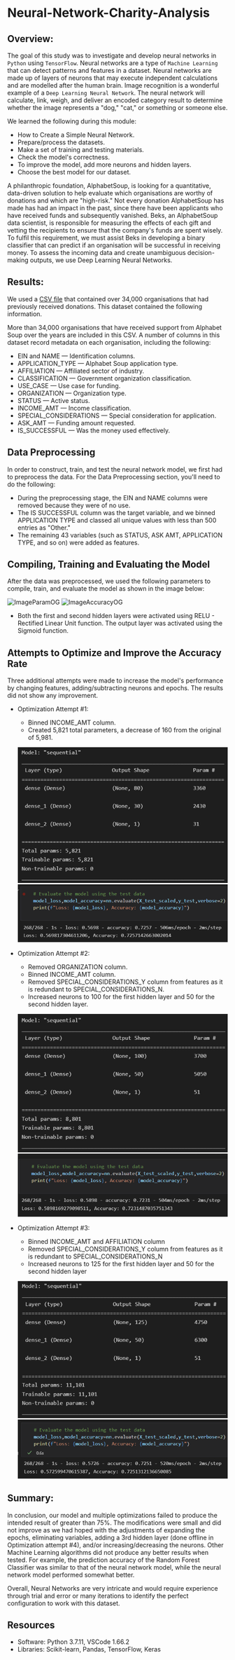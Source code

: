 # Neural-Network-Charity-Analysis

## Overview:

The goal of this study was to investigate and develop neural networks in `Python` using `TensorFlow`. Neural networks are a type of `Machine Learning` that can detect patterns and features in a dataset. Neural networks are made up of layers of neurons that may execute independent calculations and are modelled after the human brain. Image recognition is a wonderful example of a `Deep Learning Neural Network`. The neural network will calculate, link, weigh, and deliver an encoded category result to determine whether the image represents a "dog," "cat," or something or someone else.

We learned the following during this module:

- How to Create a Simple Neural Network.
- Prepare/process the datasets.
- Make a set of training and testing materials.
- Check the model's correctness.
- To improve the model, add more neurons and hidden layers.
- Choose the best model for our dataset.

A philanthropic foundation, AlphabetSoup, is looking for a quantitative, data-driven solution to help evaluate which organisations are worthy of donations and which are "high-risk." Not every donation AlphabetSoup has made has had an impact in the past, since there have been applicants who have received funds and subsequently vanished. Beks, an AlphabetSoup data scientist, is responsible for measuring the effects of each gift and vetting the recipients to ensure that the company's funds are spent wisely. To fulfil this requirement, we must assist Beks in developing a binary classifier that can predict if an organisation will be successful in receiving money. To assess the incoming data and create unambiguous decision-making outputs, we use Deep Learning Neural Networks.

## Results:

We used a [CSV file](./Resources/charity_data.csv) that contained over 34,000 organisations that had previously received donations. This dataset contained the following information.

More than 34,000 organisations that have received support from Alphabet Soup over the years are included in this CSV. A number of columns in this dataset record metadata on each organisation, including the following:

- EIN and NAME — Identification columns.
- APPLICATION_TYPE — Alphabet Soup application type.
- AFFILIATION — Affiliated sector of industry.
- CLASSIFICATION — Government organization classification.
- USE_CASE — Use case for funding.
- ORGANIZATION — Organization type.
- STATUS — Active status.
- INCOME_AMT — Income classification.
- SPECIAL_CONSIDERATIONS — Special consideration for application.
- ASK_AMT — Funding amount requested.
- IS_SUCCESSFUL — Was the money used effectively.

## Data Preprocessing

In order to construct, train, and test the neural network model, we first had to preprocess the data. For the Data Preprocessing section, you'll need to do the following:

- During the preprocessing stage, the EIN and NAME columns were removed because they were of no use.
- The IS SUCCESSFUL column was the target variable, and we binned APPLICATION TYPE and classed all unique values with less than 500 entries as "Other."
- The remaining 43 variables (such as STATUS, ASK AMT, APPLICATION TYPE, and so on) were added as features.

## Compiling, Training and Evaluating the Model

After the data was preprocessed, we used the following parameters to compile, train, and evaluate the model as shown in the image below:

![ImageParamOG](../Images/ImageParamOG.png)
![ImageAccuracyOG](../Images/ImageAccuracyOG.png)

- Both the first and second hidden layers were activated using RELU - Rectified Linear Unit function. The output layer was activated using the Sigmoid function.

## Attempts to Optimize and Improve the Accuracy Rate

Three additional attempts were made to increase the model's performance by changing features, adding/subtracting neurons and epochs. The results did not show any improvement.

- Optimization Attempt #1:

  - Binned INCOME_AMT column.
  - Created 5,821 total parameters, a decrease of 160 from the original of 5,981.

  ![ImageParamO1](./Images/ImageParamO1.png)
  ![ImageAccuracyO1](./Images/ImageAccuracyO1.png)

- Optimization Attempt #2:

  - Removed ORGANIZATION column.
  - Binned INCOME_AMT column.
  - Removed SPECIAL_CONSIDERATIONS_Y column from features as it is redundant to SPECIAL_CONSIDERATIONS_N.
  - Increased neurons to 100 for the first hidden layer and 50 for the second hidden layer.

  ![ImageParamO2](./Images/ImageParamO2.png)
  ![ImageAccuracyO2](./Images/ImageAccuracyO2.png)

- Optimization Attempt #3:

  - Binned INCOME_AMT and AFFILIATION column
  - Removed SPECIAL_CONSIDERATIONS_Y column from features as it is redundant to SPECIAL_CONSIDERATIONS_N
  - Increased neurons to 125 for the first hidden layer and 50 for the second hidden layer

  ![ImageParamO3](./Images/ImageParamO3.png)
  ![ImageAccuracyO3](./Images/ImageAccuracyO3.png)

## Summary:

In conclusion, our model and multiple optimizations failed to produce the intended result of greater than 75%. The modifications were small and did not improve as we had hoped with the adjustments of expanding the epochs, eliminating variables, adding a 3rd hidden layer (done offline in Optimization attempt #4), and/or increasing/decreasing the neurons. Other Machine Learning algorithms did not produce any better results when tested. For example, the prediction accuracy of the Random Forest Classifier was similar to that of the neural network model, while the neural network model performed somewhat better.

Overall, Neural Networks are very intricate and would require experience through trial and error or many iterations to identify the perfect configuration to work with this dataset.

## Resources

- Software: Python 3.7.11, VSCode 1.66.2
- Libraries: Scikit-learn, Pandas, TensorFlow, Keras
